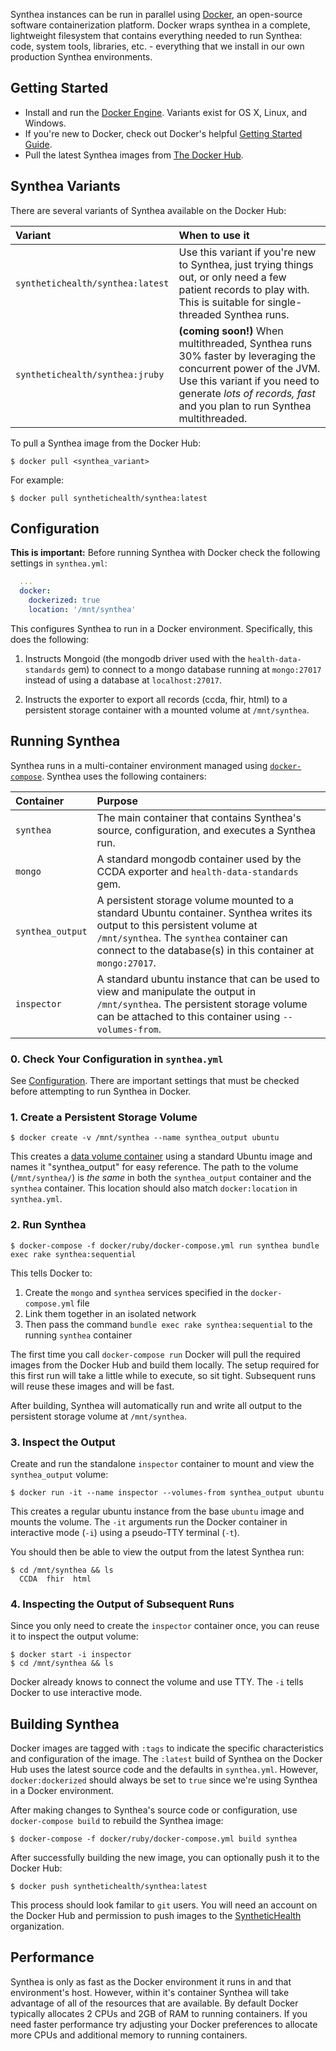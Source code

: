 Synthea instances can be run in parallel using [Docker](https://www.docker.com/), an open-source software containerization platform. Docker wraps synthea in a complete, lightweight filesystem that contains everything needed to run Synthea: code, system tools, libraries, etc. - everything that we install in our own production Synthea environments.

## Getting Started

* Install and run the [Docker Engine](https://docs.docker.com/engine/getstarted/step_one/). Variants exist for OS X, Linux, and Windows.
* If you're new to Docker, check out Docker's helpful [Getting Started Guide](https://docs.docker.com/engine/getstarted/).
* Pull the latest Synthea images from [The Docker Hub](https://hub.docker.com/r/synthetichealth/synthea/).

## Synthea Variants

There are several variants of Synthea available on the Docker Hub:

| Variant | When to use it |
|:--------|:---------------|
| `synthetichealth/synthea:latest` | Use this variant if you're new to Synthea, just trying things out, or only need a few patient records to play with. This is suitable for single-threaded Synthea runs. |
| `synthetichealth/synthea:jruby` | **(coming soon!)** When multithreaded, Synthea runs 30% faster by leveraging the concurrent power of the JVM. Use this variant if you need to generate _lots of records, fast_ and you plan to run Synthea multithreaded. |

To pull a Synthea image from the Docker Hub:

```
$ docker pull <synthea_variant>
```

For example:

```
$ docker pull synthetichealth/synthea:latest
```

## Configuration

**This is important:** Before running Synthea with Docker check the following settings in `synthea.yml`:

```yml
  ...
  docker:
    dockerized: true
    location: '/mnt/synthea'
```

This configures Synthea to run in a Docker environment. Specifically, this does the following:

1. Instructs Mongoid (the mongodb driver used with the `health-data-standards` gem) to connect to a mongo database running at `mongo:27017` instead of using a database at `localhost:27017`.

2. Instructs the exporter to export all records (ccda, fhir, html) to a persistent storage container with a mounted volume at `/mnt/synthea`.

## Running Synthea

Synthea runs in a multi-container environment managed using [`docker-compose`](https://docs.docker.com/compose/reference/overview/). Synthea uses the following containers:

| Container | Purpose |
|:----------|:--------|
| `synthea` | The main container that contains Synthea's source, configuration, and executes a Synthea run. |
| `mongo` | A standard mongodb container used by the CCDA exporter and `health-data-standards` gem. |
| `synthea_output` | A persistent storage volume mounted to a standard Ubuntu container. Synthea writes its output to this persistent volume at `/mnt/synthea`. The `synthea` container can connect to the database(s) in this container at `mongo:27017`. |
| `inspector` | A standard ubuntu instance that can be used to view and manipulate the output in `/mnt/synthea`. The persistent storage volume can be attached to this container using `--volumes-from`. |

### 0. Check Your Configuration in `synthea.yml`

See [Configuration](#configuration). There are important settings that must be checked before attempting to run Synthea in Docker.

### 1. Create a Persistent Storage Volume

```
$ docker create -v /mnt/synthea --name synthea_output ubuntu 
```

This creates a [data volume container](https://docs.docker.com/engine/tutorials/dockervolumes/#/creating-and-mounting-a-data-volume-container) using a standard Ubuntu image and names it "synthea_output" for easy reference. The path to the volume (`/mnt/synthea/`) is _the same_ in both the `synthea_output` container and the `synthea` container. This location should also match `docker:location` in `synthea.yml`.

### 2. Run Synthea

```
$ docker-compose -f docker/ruby/docker-compose.yml run synthea bundle exec rake synthea:sequential
```

This tells Docker to:

1. Create the `mongo` and `synthea` services specified in the `docker-compose.yml` file
2. Link them together in an isolated network
3. Then pass the command `bundle exec rake synthea:sequential` to the running `synthea` container

The first time you call `docker-compose run` Docker will pull the required images from the Docker Hub and build them locally. The setup required for this first run will take a little while to execute, so sit tight. Subsequent runs will reuse these images and will be fast.

After building, Synthea will automatically run and write all output to the persistent storage volume at `/mnt/synthea`.

### 3. Inspect the Output

Create and run the standalone `inspector` container to mount and view the `synthea_output` volume:

```
$ docker run -it --name inspector --volumes-from synthea_output ubuntu
```

This creates a regular ubuntu instance from the base `ubuntu` image and mounts the volume. The `-it` arguments run the Docker container in interactive mode (`-i`) using a pseudo-TTY terminal (`-t`).

You should then be able to view the output from the latest Synthea run:

```
$ cd /mnt/synthea && ls
  CCDA  fhir  html
```

### 4. Inspecting the Output of Subsequent Runs

Since you only need to create the `inspector` container once, you can reuse it to inspect the output volume:

```
$ docker start -i inspector
$ cd /mnt/synthea && ls
```

Docker already knows to connect the volume and use TTY. The `-i` tells Docker to use interactive mode.

## Building Synthea

Docker images are tagged with `:tags` to indicate the specific characteristics and configuration of the image. The `:latest` build of Synthea on the Docker Hub uses the latest source code and the defaults in `synthea.yml`. However, `docker:dockerized` should always be set to `true` since we're using Synthea in a Docker environment.

After making changes to Synthea's source code or configuration, use `docker-compose build` to rebuild the Synthea image:

```
$ docker-compose -f docker/ruby/docker-compose.yml build synthea
```

After successfully building the new image, you can optionally push it to the Docker Hub:

```
$ docker push synthetichealth/synthea:latest
```
This process should look familar to `git` users. You will need an account on the Docker Hub and permission to push images to the [SyntheticHealth](https://hub.docker.com/u/synthetichealth/) organization.

## Performance

Synthea is only as fast as the Docker environment it runs in and that environment's host. However, within it's container Synthea will take advantage of all of the resources that are available. By default Docker typically allocates 2 CPUs and 2GB of RAM to running containers. If you need faster performance try adjusting your Docker preferences to allocate more CPUs and additional memory to running containers.







